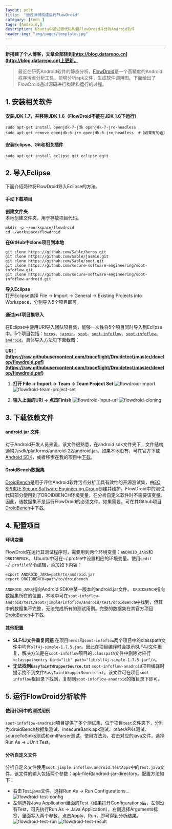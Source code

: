 ```yaml
---
layout: post
title:  "通过源码构建运行FlowDroid"
category: [tech ]
tags: [Android,]
description: Ubuntu中通过源代码构建FlowDroid并分析Android软件
header-img: "img/pages/template.jpg"
---
```



----

**新搭建了个人博客，文章全部转到[http://blog.datarepo.cn](http://blog.datarepo.cn)上更新。**

> 最近在研究Android软件的静态分析，[FlowDroid](https://blogs.uni-paderborn.de/sse/tools/flowdroid/)是一个高精度的Android程序污点分析工具，能够分析apk文件，生成软件调用图。下面给出了FlowDroid通过源码进行构建和运行的过程。

## 1. 安装相关软件 ##

#### 安装JDK 1.7，并移除JDK 1.6（FlowDroid不能在JDK 1.6下运行） ####
~~~ shell
sudo apt-get install openjdk-7-jdk openjdk-7-jre-headless 
sudo apt-get remove openjdk-6-jre openjdk-6-jre-headless  #（如果有的话）
~~~

#### 安装Eclipse、Git和相关插件 ####
~~~ shell
sudo apt-get install eclipse git eclipse-egit
~~~

## 2. 导入Eclipse #

下面介绍两种将FlowDroid导入Eclipse的方法。

#### 手动下载项目 ####

**创建文件夹**  
本地创建文件夹，用于存放项目代码。

~~~ shell
mkdir -p ~/workspace/flowdroid
cd ~/workspace/flowdroid
~~~

**在GitHub中clone项目到本地**

~~~ shell
git clone https://github.com/Sable/heros.git
git clone https://github.com/Sable/jasmin.git
git clone https://github.com/Sable/soot.git
git clone https://github.com/secure-software-engineering/soot-infoflow.git
git clone https://github.com/secure-software-engineering/soot-infoflow-android.git
~~~

**导入Eclipse**  
打开Eclipse选择 File -> Import -> General -> Existing Projects into Workspace，分别导入5个项目即可。

#### 通过psf项目集导入 ####

在Eclipse中使用URI导入团队项目集，能够一次性将5个项目同时导入到Eclipse中。5个项目包括：[`heros`](https://github.com/Sable/heros.git)、[`jasmin`](https://github.com/Sable/jasmin.git)、[`soot`](https://github.com/Sable/soot.git)、[`soot-infoflow`](https://github.com/secure-software-engineering/soot-infoflow.git)、[`soot-infoflow-android`](https://github.com/secure-software-engineering/soot-infoflow-android.git)。具体导入方法见下面截图：

**URI： [https://raw.githubusercontent.com/traceflight/Droidetect/master/develop/flowdroid.psf](https://raw.githubusercontent.com/traceflight/Droidetect/master/develop/flowdroid.psf)**

1. **打开 File -> Import -> Team -> Team Project Set**
![flowdroid-import](http://7xsbrq.com1.z0.glb.clouddn.com/img/blogs/blog-flowdroid-import.png)
![flowdroid-team-project-set](http://7xsbrq.com1.z0.glb.clouddn.com/img/blogs/blog-flowdroid-team-project-set.png)

2. **输入上面的URI -> 点击Finish**
![flowdroid-input-uri](http://7xsbrq.com1.z0.glb.clouddn.com/img/blogs/blog-flowdroid-input-URI.png)
![flowdroid-cloning](http://7xsbrq.com1.z0.glb.clouddn.com/img/blogs/blog-flowdroid-cloning.png)


## 3. 下载依赖文件 #

#### android.jar 文件 ####
对于Android开发人员来说，该文件很熟悉，在android sdk文件夹下，文件结构通常为sdk/platforms/android-22/android.jar。如果本地没有，可在官方下载[Android SDK](https://developer.android.com/sdk/index.html)，或者移步在我的项目中[下载](https://github.com/traceflight/Android-related-repo/tree/master/Android%20Jars)。

#### DroidBench数据集 ####
[DroidBench](https://github.com/secure-software-engineering/DroidBench)是用于评估Android软件污点分析工具有效性的开源测试集，由[EC SPRIDE Secure Software Engineering Group](http://sse.ec-spride.de/)创建并维护。FlowDroid中的测试代码部分使用到了DROIDBENCH环境变量，在分析自定义软件时不需要该变量。因此，该数据集不是运行FlowDroid的必须文件。如果需要，可在其Github项目[DroidBench](https://github.com/secure-software-engineering/DroidBench)中下载。

## 4. 配置项目 #

#### 环境变量 ####
FlowDroid在运行其测试程序时，需要用到两个环境变量：`ANDROID_JARS`和`DROIDBENCH`。
Ubuntu中可在~/.profile中设置相应的环境变量。使用`gedit ~/.profile`命令编辑，添加如下内容：

~~~ shell
export ANDROID_JARS=path/to/android.jar
export DROIDBENCH=path/to/droidbench
~~~

`ANDROID_JARS`指向Android SDK中某一版本的android.jar文件。
`DROIDBENCH`指向数据集所在的位置，本地中可在`soot-infoflow-android/test/soot/jimple/infoflow/android/test/droidBench`中找到，但其中的数据集不完整，无法完成所有的测试用例。完整的数据集在其官方项目[DroidBench](https://github.com/secure-software-engineering/DroidBench)中下载。

#### 其他配置 ####
  * **SLF4J文件重复问题**
  在项目`heros`和`soot-infoflow`两个项目中的classpath文件中均有`slf4j-simple-1.7.5.jar`。因此在项目编译时会提示SLF4J文件重复，解决方法是在`soot-infoflow`项目的`.classpath`文件中删除对应行`<classpathentry kind="lib" path="lib/slf4j-simple-1.7.5.jar"/>`。
  * **无法找到`EasyTaintWrapperSource.txt`**
  `soot-infoflow-anadroid`项目编译时提示找不到文件`EasyTaintWrapperSource.txt`。该文件可在项目`soot-infoflow`根目录下找到，复制到`soot-infoflow-anadroid`的根目录下即可。

## 5. 运行FlowDroid分析软件 #

#### 使用代码中的测试用例 ####
 `soot-infoflow-anadroid`项目提供了多个测试集，位于项目`test`文件夹下，分别为:droidBench数据集测试、insecureBank.apk测试、otherAPKs测试、sourceToSinks测试和xmlParser测试。使用方法为，右击对应的java文件，选择Run As -> JUnit Test。

#### 分析自定义文件 ####
 分析自定义文件使用`soot.jimple.infoflow.android.TestApps`中的`Test.java`文件。该文件的输入包括两个参数：apk-file和android-jar-directory。配置方法如下：

  * 右击Test.java文件，选择Run As -> Run Configurations...
  ![flowdroid-test-config](http://7xsbrq.com1.z0.glb.clouddn.com/img/blogs/blog-flowdroid-test-config.png)
  * 左侧选择Java Application里面的Test（如果打开Configurations后，左侧没有Test，可先执行Run As -> Java Application），右侧选择Arguments标签，里面写入两个参数，点击Apply、Run，即可得到分析结果。
  ![flowdroid-test-run](http://7xsbrq.com1.z0.glb.clouddn.com/img/blogs/blog-flowdroid-test-run.png)
  ![flowdroid-test-result](http://7xsbrq.com1.z0.glb.clouddn.com/img/blogs/blog-flowdroid-test-result.png)
